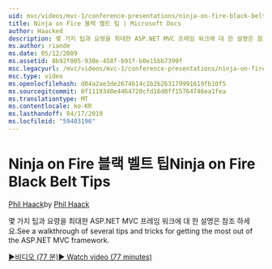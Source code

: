 ```yaml
---
uid: mvc/videos/mvc-1/conference-presentations/ninja-on-fire-black-belt-tips
title: Ninja on Fire 블랙 벨트 팁 | Microsoft Docs
author: Haacked
description: 몇 가지 팁과 요령을 최대한 ASP.NET MVC 프레임 워크에 대 한 설명은 참조 하세요.
ms.author: riande
ms.date: 05/12/2009
ms.assetid: 8b92f005-930e-458f-b91f-b0e15bb7399f
msc.legacyurl: /mvc/videos/mvc-1/conference-presentations/ninja-on-fire-black-belt-tips
msc.type: video
ms.openlocfilehash: d04a2ae3de2674b14c1b2b263179991619fb10f5
ms.sourcegitcommit: 0f1119340e4464720cfd16d0ff15764746ea1fea
ms.translationtype: MT
ms.contentlocale: ko-KR
ms.lasthandoff: 04/17/2019
ms.locfileid: "59403196"
---
```

# <a name="ninja-on-fire-black-belt-tips"></a><span data-ttu-id="2ee6f-103">Ninja on Fire 블랙 벨트 팁</span><span class="sxs-lookup"><span data-stu-id="2ee6f-103">Ninja on Fire Black Belt Tips</span></span>

<span data-ttu-id="2ee6f-104">[Phil Haack](https://github.com/Haacked)</span><span class="sxs-lookup"><span data-stu-id="2ee6f-104">by [Phil Haack](https://github.com/Haacked)</span></span>

<span data-ttu-id="2ee6f-105">몇 가지 팁과 요령을 최대한 ASP.NET MVC 프레임 워크에 대 한 설명은 참조 하세요.</span><span class="sxs-lookup"><span data-stu-id="2ee6f-105">See a walkthrough of several tips and tricks for getting the most out of the ASP.NET MVC framework.</span></span>

[<span data-ttu-id="2ee6f-106">&#9654;비디오 (77 분)</span><span class="sxs-lookup"><span data-stu-id="2ee6f-106">&#9654; Watch video (77 minutes)</span></span>](https://channel9.msdn.com/Blogs/ASP-NET-Site-Videos/ninja-on-fire-black-belt-tips)
